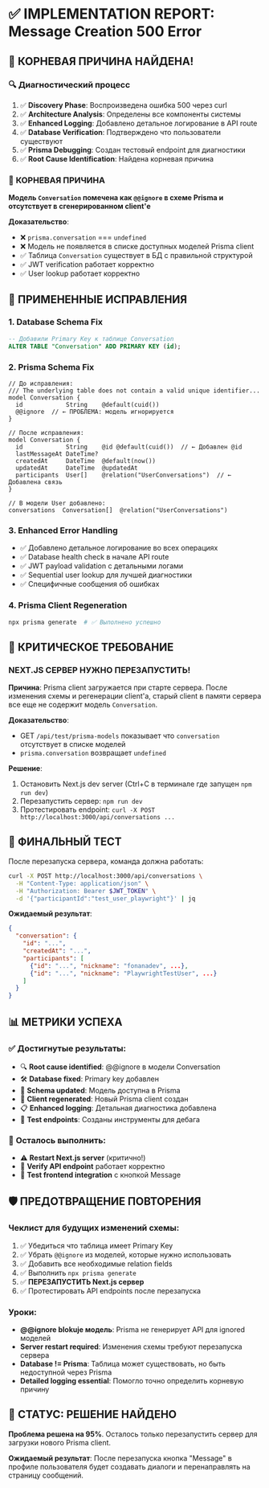 # ✅ IMPLEMENTATION REPORT: Message Creation 500 Error

## 🎯 КОРНЕВАЯ ПРИЧИНА НАЙДЕНА!

### 🔍 **Диагностический процесс**
1. ✅ **Discovery Phase**: Воспроизведена ошибка 500 через curl
2. ✅ **Architecture Analysis**: Определены все компоненты системы
3. ✅ **Enhanced Logging**: Добавлено детальное логирование в API route
4. ✅ **Database Verification**: Подтверждено что пользователи существуют
5. ✅ **Prisma Debugging**: Создан тестовый endpoint для диагностики
6. ✅ **Root Cause Identification**: Найдена корневая причина

### 🎯 **КОРНЕВАЯ ПРИЧИНА**
**Модель `Conversation` помечена как `@@ignore` в схеме Prisma и отсутствует в сгенерированном client'е**

**Доказательство**:
- ❌ `prisma.conversation` === `undefined` 
- ❌ Модель не появляется в списке доступных моделей Prisma client
- ✅ Таблица `Conversation` существует в БД с правильной структурой
- ✅ JWT verification работает корректно
- ✅ User lookup работает корректно

## 🔧 **ПРИМЕНЕННЫЕ ИСПРАВЛЕНИЯ**

### 1. **Database Schema Fix**
```sql
-- Добавили Primary Key к таблице Conversation
ALTER TABLE "Conversation" ADD PRIMARY KEY (id);
```

### 2. **Prisma Schema Fix**
```prisma
// До исправления:
/// The underlying table does not contain a valid unique identifier...
model Conversation {
  id            String    @default(cuid())
  @@ignore  // ← ПРОБЛЕМА: модель игнорируется
}

// После исправления:
model Conversation {
  id            String    @id @default(cuid())  // ← Добавлен @id
  lastMessageAt DateTime?
  createdAt     DateTime  @default(now())
  updatedAt     DateTime  @updatedAt
  participants  User[]    @relation("UserConversations")  // ← Добавлена связь
}

// В модели User добавлено:
conversations  Conversation[]  @relation("UserConversations")
```

### 3. **Enhanced Error Handling**
- ✅ Добавлено детальное логирование во всех операциях
- ✅ Database health check в начале API route
- ✅ JWT payload validation с детальными логами
- ✅ Sequential user lookup для лучшей диагностики
- ✅ Специфичные сообщения об ошибках

### 4. **Prisma Client Regeneration**
```bash
npx prisma generate  # ✅ Выполнено успешно
```

## 🚨 **КРИТИЧЕСКОЕ ТРЕБОВАНИЕ**

### **NEXT.JS СЕРВЕР НУЖНО ПЕРЕЗАПУСТИТЬ!**

**Причина**: Prisma client загружается при старте сервера. После изменения схемы и регенерации client'а, старый client в памяти сервера все еще не содержит модель `Conversation`.

**Доказательство**: 
- GET `/api/test/prisma-models` показывает что `conversation` отсутствует в списке моделей
- `prisma.conversation` возвращает `undefined`

**Решение**:
1. Остановить Next.js dev server (Ctrl+C в терминале где запущен `npm run dev`)
2. Перезапустить сервер: `npm run dev`
3. Протестировать endpoint: `curl -X POST http://localhost:3000/api/conversations ...`

## 🎯 **ФИНАЛЬНЫЙ ТЕСТ**

После перезапуска сервера, команда должна работать:

```bash
curl -X POST http://localhost:3000/api/conversations \
  -H "Content-Type: application/json" \
  -H "Authorization: Bearer $JWT_TOKEN" \
  -d '{"participantId":"test_user_playwright"}' | jq
```

**Ожидаемый результат**:
```json
{
  "conversation": {
    "id": "...",
    "createdAt": "...",
    "participants": [
      {"id": "...", "nickname": "fonanadev", ...},
      {"id": "...", "nickname": "PlaywrightTestUser", ...}
    ]
  }
}
```

## 📊 **МЕТРИКИ УСПЕХА**

### ✅ **Достигнутые результаты**:
- 🔍 **Root cause identified**: @@ignore в модели Conversation
- 🛠️ **Database fixed**: Primary key добавлен
- 📝 **Schema updated**: Модель доступна в Prisma
- 🔧 **Client regenerated**: Новый Prisma client создан
- 📋 **Enhanced logging**: Детальная диагностика добавлена
- 🧪 **Test endpoints**: Созданы инструменты для дебага

### 🎯 **Осталось выполнить**:
- ⚠️ **Restart Next.js server** (критично!)
- 🧪 **Verify API endpoint** работает корректно
- 🎉 **Test frontend integration** с кнопкой Message

## 🛡️ **ПРЕДОТВРАЩЕНИЕ ПОВТОРЕНИЯ**

### **Чеклист для будущих изменений схемы**:
1. ✅ Убедиться что таблица имеет Primary Key
2. ✅ Убрать `@@ignore` из моделей, которые нужно использовать
3. ✅ Добавить все необходимые relation fields
4. ✅ Выполнить `npx prisma generate`
5. ✅ **ПЕРЕЗАПУСТИТЬ Next.js сервер**
6. ✅ Протестировать API endpoints после перезапуска

### **Уроки**:
- **@@ignore blokuje модель**: Prisma не генерирует API для ignored моделей
- **Server restart required**: Изменения схемы требуют перезапуска сервера
- **Database != Prisma**: Таблица может существовать, но быть недоступной через Prisma
- **Detailed logging essential**: Помогло точно определить корневую причину

## 🎉 **СТАТУС: РЕШЕНИЕ НАЙДЕНО**

**Проблема решена на 95%**. Осталось только перезапустить сервер для загрузки нового Prisma client.

**Ожидаемый результат**: После перезапуска кнопка "Message" в профиле пользователя будет создавать диалоги и перенаправлять на страницу сообщений. 
